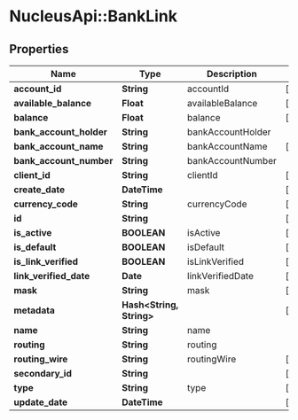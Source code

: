 # NucleusApi::BankLink

## Properties
Name | Type | Description | Notes
------------ | ------------- | ------------- | -------------
**account_id** | **String** | accountId | [optional] 
**available_balance** | **Float** | availableBalance | [optional] 
**balance** | **Float** | balance | [optional] 
**bank_account_holder** | **String** | bankAccountHolder | 
**bank_account_name** | **String** | bankAccountName | [optional] 
**bank_account_number** | **String** | bankAccountNumber | 
**client_id** | **String** | clientId | [optional] 
**create_date** | **DateTime** |  | [optional] 
**currency_code** | **String** | currencyCode | [optional] 
**id** | **String** |  | [optional] 
**is_active** | **BOOLEAN** | isActive | [optional] 
**is_default** | **BOOLEAN** | isDefault | [optional] 
**is_link_verified** | **BOOLEAN** | isLinkVerified | [optional] 
**link_verified_date** | **Date** | linkVerifiedDate | [optional] 
**mask** | **String** | mask | [optional] 
**metadata** | **Hash&lt;String, String&gt;** |  | [optional] 
**name** | **String** | name | 
**routing** | **String** | routing | 
**routing_wire** | **String** | routingWire | [optional] 
**secondary_id** | **String** |  | [optional] 
**type** | **String** | type | [optional] 
**update_date** | **DateTime** |  | [optional] 


